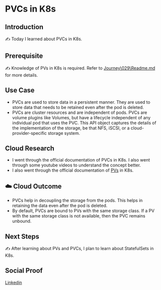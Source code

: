 # PVCs in K8s

## Introduction

✍️ Today I learned about PVCs in K8s.

## Prerequisite

✍️ Knowledge of PVs in K8s is required. Refer to [Journey\029\Readme.md](../029/Readme.md) for more details.

## Use Case

- PVCs are used to store data in a persistent manner. They are used to store data that needs to be retained even after the pod is deleted. 
- PVCs are cluster resources and are independent of pods. PVCs are volume plugins like Volumes, but have a lifecycle independent of any individual pod that uses the PVC. This API object captures the details of the implementation of the storage, be that NFS, iSCSI, or a cloud-provider-specific storage system.

## Cloud Research

- I went through the official documentation of PVCs in K8s. I also went through some youtube videos to understand the concept better.
- I also went through the official documentation of [PVs](https://kubernetes.io/docs/concepts/storage/persistent-volumes/) in K8s.

## ☁️ Cloud Outcome

- PVCs help in decoupling the storage from the pods. This helps in retaining the data even after the pod is deleted.
- By default, PVCs are bound to PVs with the same storage class. If a PV with the same storage class is not available, then the PVC remains unbound.

## Next Steps

✍️ After learning about PVs and PVCs, I plan to learn about StatefulSets in K8s.

## Social Proof

[Linkedin](https://www.linkedin.com/feed/update/urn:li:share:7093995499413770240/ )
